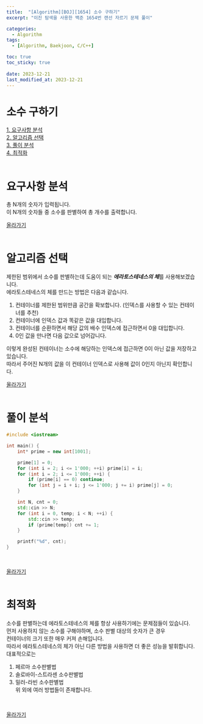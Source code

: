 ```yaml
---
title:  "[Algorithm][BOJ][1654] 소수 구하기"
excerpt: "이진 탐색을 사용한 백준 1654번 랜선 자르기 문제 풀이"

categories:
  - Algorithm
tags:
  - [Algorithm, Baekjoon, C/C++]

toc: true
toc_sticky: true
 
date: 2023-12-21
last_modified_at: 2023-12-21
---
```


# 소수 구하기

[1. 요구사항 분석](#요구사항-분석)<br/>
[2. 알고리즘 선택](#알고리즘-선택)<br/>
[3. 풀이 분석](#풀이-분석)<br/>
[4. 최적화](#최적화)<br/>
<br/>

# 요구사항 분석
총 N개의 숫자가 입력됩니다.<br/>
이 N개의 숫자들 중 소수를 판별하여 총 개수를 출력합니다.
<br/>

[올라가기](#소수-구하기)
<br/>
<br/>

# 알고리즘 선택
제한된 범위에서 소수를 판별하는데 도움이 되는 ***에라토스테네스의 체***를 사용해보겠습니다.<br/>
에라토스테네스의 체를 만드는 방법은 다음과 같습니다.<br/>
1. 컨테이너를 제한된 범위만큼 공간을 확보합니다. (인덱스를 사용할 수 있는 컨테이너를 추천)
2. 컨테이너에 인덱스 값과 똑같은 값을 대입합니다.
3. 컨테이너를 순환하면서 해당 값의 배수 인덱스에 접근하면서 0을 대입합니다.
4. 0인 값을 만나면 다음 값으로 넘어갑니다.<br/>

이렇게 완성된 컨테이너는 소수에 해당하는 인덱스에 접근하면 0이 아닌 값을 저장하고 있습니다.<br/>
따라서 주어진 N개의 값을 이 컨테이너 인덱스로 사용해 값이 0인지 아닌지 확인합니다.
<br/>


[올라가기](#소수-구하기)
<br/>
<br/>

# 풀이 분석
```c++
#include <iostream>

int main() {
	int* prime = new int[1001];

	prime[1] = 0;
	for (int i = 2; i <= 1'000; ++i) prime[i] = i;
	for (int i = 2; i <= 1'000; ++i) {
		if (prime[i] == 0) continue;
		for (int j = i + i; j <= 1'000; j += i) prime[j] = 0;
	}

	int N, cnt = 0;
	std::cin >> N;
	for (int i = 0, temp; i < N; ++i) {
		std::cin >> temp;
		if (prime[temp]) cnt += 1;
	}

	printf("%d", cnt);
}  

```
<br/>

[올라가기](#소수-구하기)
<br/>
<br/>

# 최적화
소수를 판별하는데 에라토스테네스의 체를 항상 사용하기에는 문제점들이 있습니다.<br/>
먼저 사용하지 않는 소수를 구해야하며, 소수 판별 대상의 숫자가 큰 경우<br/>
컨테이너의 크기 또한 매우 커져 손해입니다.<br/>
따라서 에라토스테네스의 체가 아닌 다른 방법을 사용하면 더 좋은 성능을 발휘합니다.<br/>
대표적으로는 
1. 페르마 소수판별법
2. 솔로바이-스트라센 소수판별법
3. 밀러-라빈 소수판별법<br/>
위 외에 여러 방법들이 존재합니다.
<br/>

[올라가기](#소수-구하기)
<br/>
<br/>
